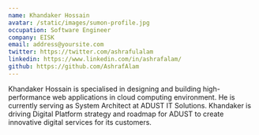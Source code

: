 ```yaml
---
name: Khandaker Hossain
avatar: /static/images/sumon-profile.jpg
occupation: Software Engineer
company: EISK
email: address@yoursite.com
twitter: https://twitter.com/ashrafulalam
linkedin: https://www.linkedin.com/in/ashrafalam/
github: https://github.com/AshrafAlam
---
```


Khandaker Hossain is specialised in designing and building high-performance web applications in cloud computing environment. He is currently serving as System Architect at ADUST IT Solutions. Khandaker is driving Digital Platform strategy and roadmap for ADUST to create innovative digital services for its customers.
